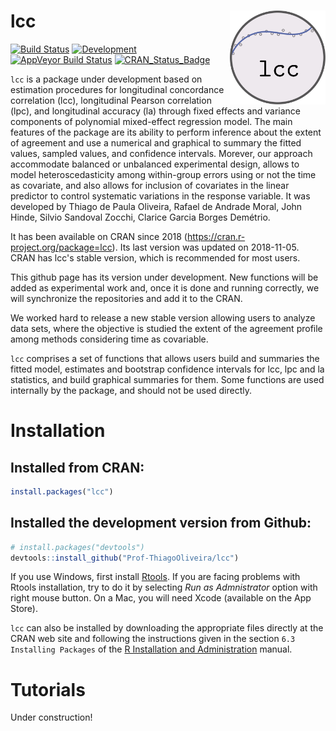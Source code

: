 
<!-- README.md is generated from README.Rmd. Please edit that file -->
lcc <img src="man/figures/logo.svg" align="right" height = 150/>
================================================================

[![Build Status](https://travis-ci.org/Prof-ThiagoOliveira/lcc.svg?branch=master)](https://travis-ci.org/Prof-ThiagoOliveira/lcc) [![Development](https://img.shields.io/badge/development-active-blue.svg)](https://img.shields.io/badge/development-active-blue.svg) [![AppVeyor Build Status](https://ci.appveyor.com/api/projects/status/fva5so5gjy23sir5/branch/master?svg=true)](https://ci.appveyor.com/project/Prof-ThiagoOliveira/lcc) [![CRAN\_Status\_Badge](http://www.r-pkg.org/badges/version/lcc)](https://cran.r-project.org/package=lcc)

`lcc` is a package under development based on estimation procedures for longitudinal concordance correlation (lcc), longitudinal Pearson correlation (lpc), and longitudinal accuracy (la) through fixed effects and variance components of polynomial mixed-effect regression model. The main features of the package are its ability to perform inference about the extent of agreement and use a numerical and graphical to summary the fitted values, sampled values, and confidence intervals. Morever, our approach accommodate balanced or unbalanced experimental design, allows to model heteroscedasticity among within-group errors using or not the time as covariate, and also allows for inclusion of covariates in the linear predictor to control systematic variations in the response variable. It was developed by Thiago de Paula Oliveira, Rafael de Andrade Moral, John Hinde, Silvio Sandoval Zocchi, Clarice Garcia Borges Demétrio.

It has been available on CRAN since 2018 (<https://cran.r-project.org/package=lcc>). Its last version was updated on 2018-11-05. CRAN has lcc's stable version, which is recommended for most users.

This github page has its version under development. New functions will be added as experimental work and, once it is done and running correctly, we will synchronize the repositories and add it to the CRAN.

We worked hard to release a new stable version allowing users to analyze data sets, where the objective is studied the extent of the agreement profile among methods considering time as covariable.

`lcc` comprises a set of functions that allows users build and summaries the fitted model, estimates and bootstrap confidence intervals for lcc, lpc and la statistics, and build graphical summaries for them. Some functions are used internally by the package, and should not be used directly.

Installation
============

Installed from CRAN:
--------------------

``` r
install.packages("lcc")
```

Installed the development version from Github:
----------------------------------------------

``` r
# install.packages("devtools")
devtools::install_github("Prof-ThiagoOliveira/lcc")
```

If you use Windows, first install [Rtools](https://cran.r-project.org/bin/windows/Rtools/). If you are facing problems with Rtools installation, try to do it by selecting *Run as Admnistrator* option with right mouse button. On a Mac, you will need Xcode (available on the App Store).

`lcc` can also be installed by downloading the appropriate files directly at the CRAN web site and following the instructions given in the section `6.3 Installing Packages` of the [R Installation and Administration](http://cran.r-project.org/doc/manuals/R-admin.pdf) manual.

Tutorials
=========

Under construction!
